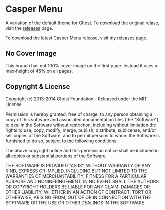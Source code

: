 # Casper Menu

A variation of the default theme for [Ghost](http://github.com/tryghost/ghost/). To download the original relase, visit the [releases](https://github.com/TryGhost/Casper/releases) page.

To download the latest Casper Menu release, visit my [releases](https://github.com/jbfriedrich/casper-menu/releases) page.

## No Cover Image

This branch has not 100% cover image on the first page. Instead it uses a max-height of 45% on all pages.

## Copyright & License

Copyright (c) 2013-2014 Ghost Foundation - Released under the MIT License.

Permission is hereby granted, free of charge, to any person obtaining a copy of this software and associated documentation files (the "Software"), to deal in the Software without restriction, including without limitation the rights to use, copy, modify, merge, publish, distribute, sublicense, and/or sell copies of the Software, and to permit persons to whom the Software is furnished to do so, subject to the following conditions:

The above copyright notice and this permission notice shall be included in all copies or substantial portions of the Software.

THE SOFTWARE IS PROVIDED "AS IS", WITHOUT WARRANTY OF ANY KIND, EXPRESS OR IMPLIED, INCLUDING BUT NOT LIMITED TO THE WARRANTIES OF MERCHANTABILITY, FITNESS FOR A PARTICULAR PURPOSE AND
NONINFRINGEMENT. IN NO EVENT SHALL THE AUTHORS OR COPYRIGHT HOLDERS BE LIABLE FOR ANY CLAIM, DAMAGES OR OTHER LIABILITY, WHETHER IN AN ACTION OF CONTRACT, TORT OR OTHERWISE, ARISING FROM, OUT OF OR IN CONNECTION WITH THE SOFTWARE OR THE USE OR OTHER DEALINGS IN THE SOFTWARE.
